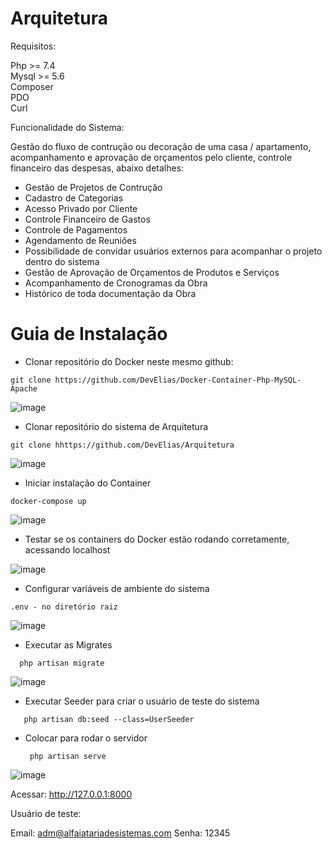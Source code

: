 # Arquitetura

Requisitos:

Php >= 7.4<br>
Mysql >= 5.6<br>
Composer<br>
PDO<br>
Curl<br>

Funcionalidade do Sistema:

Gestão do fluxo de contrução ou decoração de uma casa / apartamento, acompanhamento e aprovação de orçamentos pelo cliente, controle financeiro das despesas, abaixo detalhes:

* Gestão de Projetos de Contrução
* Cadastro de Categorias
* Acesso Privado por Cliente
* Controle Financeiro de Gastos
* Controle de Pagamentos
* Agendamento de Reuniões
* Possibilidade de convidar usuários externos para acompanhar o projeto dentro do sistema
* Gestão de Aprovação de Orçamentos de Produtos e Serviços 
* Acompanhamento de Cronogramas da Obra
* Histórico de toda documentação da Obra

# Guia de Instalação

  * Clonar repositório do Docker neste mesmo github:
  
  ```
  git clone https://github.com/DevElias/Docker-Container-Php-MySQL-Apache
  ```
  ![image](https://user-images.githubusercontent.com/14336962/132243143-9581a9c9-205f-4ca8-8819-6448f1b11da1.png)
  
  * Clonar repositório do sistema de Arquitetura
  
  ```
  git clone hhttps://github.com/DevElias/Arquitetura
  ```
  ![image](https://user-images.githubusercontent.com/14336962/132243329-fa958daa-2645-41f1-810b-f4148ea083fa.png)

  * Iniciar instalação do Container
  
  ```
  docker-compose up
  ```
  
  ![image](https://user-images.githubusercontent.com/14336962/132243471-e3417619-5ee8-4e13-bf54-588e43930898.png)
  
  * Testar se os containers do Docker estão rodando corretamente, acessando localhost

 ![image](https://user-images.githubusercontent.com/14336962/132244635-cf29b9fd-856e-47a4-9e7f-7f0024f21dbb.png)

 * Configurar variáveis de ambiente do sistema
 
  ```
  .env - no diretório raiz
  ```  
  ![image](https://user-images.githubusercontent.com/14336962/132243862-ac0de274-8663-4c4e-a91e-1d1fefd9c113.png)

 * Executar as Migrates

  ```
    php artisan migrate
  ```  
  
  ![image](https://user-images.githubusercontent.com/14336962/132244088-0fe4178f-f0fc-48a3-9db4-e4508869d53e.png)

 * Executar Seeder para criar o usuário de teste do sistema

 ```
    php artisan db:seed --class=UserSeeder
  ```  
 * Colocar para rodar o servidor

   ```
    php artisan serve
   ```  

![image](https://user-images.githubusercontent.com/14336962/132244231-71805786-1cd0-403a-85f8-98d8981d6870.png)


Acessar: 
http://127.0.0.1:8000

Usuário de teste:

Email: adm@alfaiatariadesistemas.com
Senha: 12345


